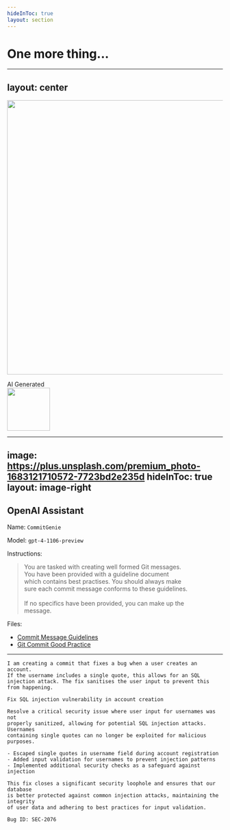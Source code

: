 ```yaml
---
hideInToc: true
layout: section
---
```


# One more thing...

---
layout: center
---

<img src="/images/server-pull-request-create.png" class="rounded" width="640" />

<div v-click="1">

<Arrow x1="150" y1="250" x2="210" y2="250" color="green"/>

<div class="absolute left-30px top-220px text-right">

AI Generated <br />
<img src="/images/wobblyloops-no-way-wow.gif" width="100" />

</div>

</div>

---
image: https://plus.unsplash.com/premium_photo-1683121710572-7723bd2e235d
hideInToc: true
layout: image-right
---

## OpenAI Assistant

Name: `CommitGenie`

Model: `gpt-4-1106-preview`

Instructions:
> You are tasked with creating well formed Git messages. <br />
> You have been provided with a guideline document       <br />
> which contains best practises. You should always make  <br />
> sure each commit message conforms to these guidelines. <br />
> <br />
> If no specifics have been provided, you can make up the <br />
> message.

Files:
- [Commit Message Guidelines](https://gist.github.com/robertpainsi/b632364184e70900af4ab688decf6f53)
- [Git Commit Good Practice](https://wiki.openstack.org/wiki/GitCommitMessages)

---

<div class="absolute left-20px top-60px">

<div class="grid grid-cols-[100px_600px] gap-2">

<div class="m-auto">

<noto-person width="64" height="64" />

</div>

<div>

```text
I am creating a commit that fixes a bug when a user creates an account.
If the username includes a single quote, this allows for an SQL
injection attack. The fix sanitises the user input to prevent this
from happening.
```

</div>

</div>

</div>

<div v-click="1" class="absolute right-20px bottom-60px">

<div class="grid grid-cols-[600px_100px] gap-2">

<div>

```text
Fix SQL injection vulnerability in account creation

Resolve a critical security issue where user input for usernames was not
properly sanitized, allowing for potential SQL injection attacks. Usernames
containing single quotes can no longer be exploited for malicious purposes.

- Escaped single quotes in username field during account registration
- Added input validation for usernames to prevent injection patterns
- Implemented additional security checks as a safeguard against injection

This fix closes a significant security loophole and ensures that our database
is better protected against common injection attacks, maintaining the integrity
of user data and adhering to best practices for input validation.

Bug ID: SEC-2076
```

</div>

<div class="m-auto">

<noto-genie width="64" height="64" />

</div>

</div>

</div>
